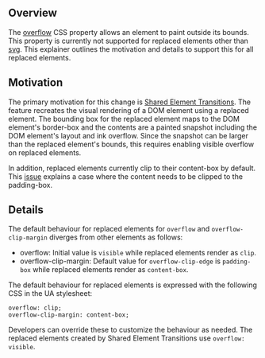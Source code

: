 ## Overview

The [overflow](https://drafts.csswg.org/css-overflow/#propdef-overflow) CSS property allows an element to paint outside its bounds. This property is currently not supported for replaced elements other than [svg](https://developer.mozilla.org/en-US/docs/Web/SVG). This explainer outlines the motivation and details to support this for all replaced elements.

## Motivation
The primary motivation for this change is [Shared Element Transitions](https://github.com/WICG/shared-element-transitions/blob/main/explainer.md). The feature recreates the visual rendering of a DOM element using a replaced element. The bounding box for the replaced element maps to the DOM element's border-box and the contents are a painted snapshot including the DOM element's layout and ink overflow. Since the snapshot can be larger than the replaced element's bounds, this requires enabling visible overflow on replaced elements.

In addition, replaced elements currently clip to their content-box by default. This [issue](https://github.com/w3c/csswg-drafts/issues/7188) explains a case where the content needs to be clipped to the padding-box.

## Details
The default behaviour for replaced elements for `overflow` and `overflow-clip-margin` diverges from other elements as follows:

* overflow: Initial value is `visible` while replaced elements render as `clip`.
* overflow-clip-margin: Default value for `overflow-clip-edge` is `padding-box` while replaced elements render as `content-box`.

The default behaviour for replaced elements is expressed with the following CSS in the UA stylesheet:

```
overflow: clip;
overflow-clip-margin: content-box;
```

Developers can override these to customize the behaviour as needed. The replaced elements created by Shared Element Transitions use `overflow: visible`.

